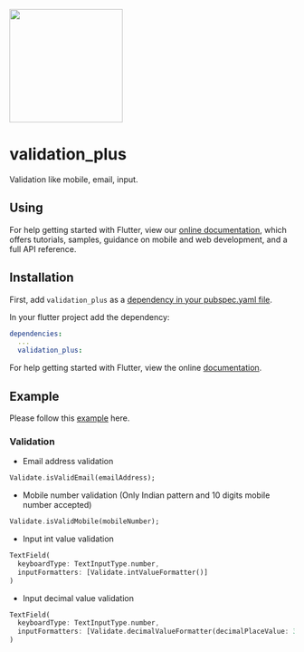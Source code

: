 [<img src="https://techdirr.com/techdirr.png" width="200" />](https://techdirr.com)


# validation_plus

Validation like mobile, email, input.

## Using

For help getting started with Flutter, view our
[online documentation](https://pub.dev/documentation/validation_plus/latest), which offers tutorials,
samples, guidance on mobile and web development, and a full API reference.

## Installation

First, add `validation_plus` as a [dependency in your pubspec.yaml file](https://flutter.dev/docs/development/platform-integration/platform-channels).

In your flutter project add the dependency:

```yml
dependencies:
  ...
  validation_plus:
```

For help getting started with Flutter, view the online
[documentation](https://flutter.io/).

## Example

Please follow this [example](https://github.com/techdirrdev/validation_plus/tree/master/example) here.

### Validation

* Email address validation
```dart
Validate.isValidEmail(emailAddress);
```

* Mobile number validation (Only Indian pattern and 10 digits mobile number accepted)
```dart
Validate.isValidMobile(mobileNumber);
```

* Input int value validation
```dart
TextField(
  keyboardType: TextInputType.number,
  inputFormatters: [Validate.intValueFormatter()]
)
```

* Input decimal value validation
```dart
TextField(
  keyboardType: TextInputType.number,
  inputFormatters: [Validate.decimalValueFormatter(decimalPlaceValue: 3)]
)
```

